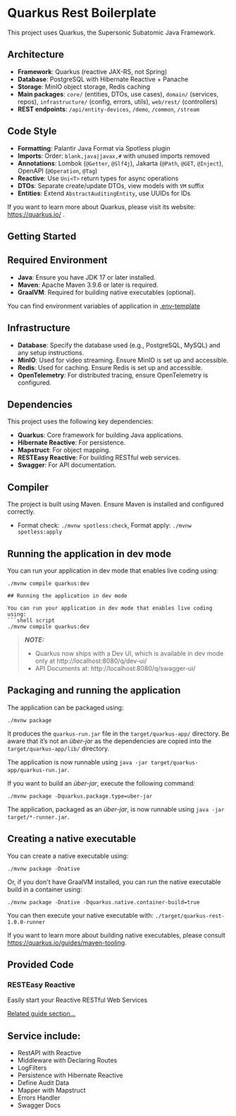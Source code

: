 # Quarkus Rest Boilerplate

This project uses Quarkus, the Supersonic Subatomic Java Framework.

## Architecture
- **Framework**: Quarkus (reactive JAX-RS, not Spring)
- **Database**: PostgreSQL with Hibernate Reactive + Panache
- **Storage**: MinIO object storage, Redis caching
- **Main packages**: `core/` (entities, DTOs, use cases), `domain/` (services, repos), `infrastructure/` (config, errors, utils), `web/rest/` (controllers)
- **REST endpoints**: `/api/entity-devices`, `/demo`, `/common`, `/stream`

## Code Style
- **Formatting**: Palantir Java Format via Spotless plugin
- **Imports**: Order: `blank,java|javax,#` with unused imports removed
- **Annotations**: Lombok (`@Getter`, `@Slf4j`), Jakarta (`@Path`, `@GET`, `@Inject`), OpenAPI (`@Operation`, `@Tag`)
- **Reactive**: Use `Uni<T>` return types for async operations
- **DTOs**: Separate create/update DTOs, view models with `VM` suffix
- **Entities**: Extend `AbstractAuditingEntity`, use UUIDs for IDs

If you want to learn more about Quarkus, please visit its website: https://quarkus.io/ .
## Getting Started
## Required Environment

- **Java**: Ensure you have JDK 17 or later installed.
- **Maven**: Apache Maven 3.9.6 or later is required.
- **GraalVM**: Required for building native executables (optional).

You can find environment variables of application in [.env-template](.env.template)

## Infrastructure

- **Database**: Specify the database used (e.g., PostgreSQL, MySQL) and any setup instructions.
- **MinIO**: Used for video streaming. Ensure MinIO is set up and accessible.
- **Redis**: Used for caching. Ensure Redis is set up and accessible.
- **OpenTelemetry**: For distributed tracing, ensure OpenTelemetry is configured.

## Dependencies

This project uses the following key dependencies:
- **Quarkus**: Core framework for building Java applications.
- **Hibernate Reactive**: For persistence.
- **Mapstruct**: For object mapping.
- **RESTEasy Reactive**: For building RESTful web services.
- **Swagger**: For API documentation.

## Compiler

The project is built using Maven. Ensure Maven is installed and configured correctly.

- Format check: `./mvnw spotless:check`, Format apply: `./mvnw spotless:apply`

## Running the application in dev mode

You can run your application in dev mode that enables live coding using:
```shell script
./mvnw compile quarkus:dev

## Running the application in dev mode

You can run your application in dev mode that enables live coding using:
```shell script
./mvnw compile quarkus:dev
```

> **_NOTE:_**  
> - Quarkus now ships with a Dev UI, which is available in dev mode only at http://localhost:8080/q/dev-ui/
> - API Documents at: http://localhost:8080/q/swagger-ui/

## Packaging and running the application

The application can be packaged using:
```shell script
./mvnw package
```
It produces the `quarkus-run.jar` file in the `target/quarkus-app/` directory.
Be aware that it’s not an _über-jar_ as the dependencies are copied into the `target/quarkus-app/lib/` directory.

The application is now runnable using `java -jar target/quarkus-app/quarkus-run.jar`.

If you want to build an _über-jar_, execute the following command:
```shell script
./mvnw package -Dquarkus.package.type=uber-jar
```

The application, packaged as an _über-jar_, is now runnable using `java -jar target/*-runner.jar`.

## Creating a native executable

You can create a native executable using: 
```shell script
./mvnw package -Dnative
```

Or, if you don't have GraalVM installed, you can run the native executable build in a container using: 
```shell script
./mvnw package -Dnative -Dquarkus.native.container-build=true
```

You can then execute your native executable with: `./target/quarkus-rest-1.0.0-runner`

If you want to learn more about building native executables, please consult https://quarkus.io/guides/maven-tooling.

## Provided Code

### RESTEasy Reactive

Easily start your Reactive RESTful Web Services

[Related guide section...](https://quarkus.io/guides/getting-started-reactive#reactive-jax-rs-resources)


## Service include:

- RestAPI with Reactive
- Middleware with Declaring Routes
- LogFilters
- Persistence with Hibernate Reactive
- Define Audit Data
- Mapper with Mapstruct
- Errors Handler
- Swagger Docs
